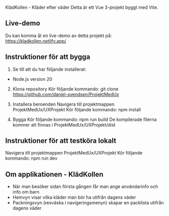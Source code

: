 KlädKollen - Kläder efter väder 
Detta är ett Vue 3-projekt byggt med Vite.
## Live-demo
Du kan komma åt en live-demo av detta projekt på: https://kladkollen.netlify.app/

## Instruktioner för att bygga 
1. Se till att du har följande installerat:
- Node.js version 20

2. Klona repository
Kör följande kommando:
git clone https://github.com/daniel-svendsen/ProjektMedUx

3. Installera beroenden
Navigera till projektmappen ProjektMedUx/UXProjekt 
Kör följande kommando:
npm install

4. Bygga
Kör följande kommando:
npm run build
De kompilerade filerna kommer att finnas i ProjektMedUx/UXProjekt/dist 
## Instruktioner för att testköra lokalt 
Navigera till projektmappen ProjektMedUx/UXProjekt
Kör följande kommando:
npm run dev

## Om applikationen - KlädKollen
- När man besöker sidan första gången får man ange användarinfo och info om barn 
- Hemvyn visar vilka kläder man bör ha utifrån dagens väder 
- Packningsvyn (resväska i navigeringsmenyn) skapar en packlista utifrån dagens väder 
